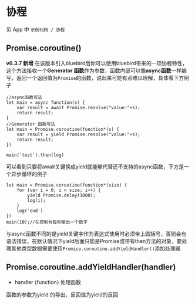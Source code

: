 # 协程

见 App 中 `示例代码 / 协程`

## Promise.coroutine()
**v6.3.7 新增**
在该版本引入bluebird后你可以使用bluebird带来的一项协程特性，这个方法接收一个**Generator 函数**作为参数，函数内部可以像**async函数**一样编写，返回一个返回值为`Promise`的函数，说起来可能有点难以理解，具体看下方例子
```
//async函数写法
let main = async function(s) {
    var result = await Promise.resolve("value:"+s);
    return result;
}
//Generator 函数写法
let main = Promise.coroutine(function*(s) {
    var result = yield Promise.resolve("value:"+s);
    return result;
})

main('test').then(log)
```
可以看到只要将await关键换成yield就能够代替还不支持的async函数，下方是一个异步循环的例子
```
let main = Promise.coroutine(function*(size) {
    for (var i = 0; i < size; i++) {
        yield Promise.delay(1000);
        log(i);
    }
    log('end')
})
main(10);//在控制台每秒输出一个数字
```
与async函数不同的是yield关键字作为表达式使用时必须带上圆括号，否则会有语法错误，在默认情况下yield后面只能是Promise或带有then方法的对象，要处理其他类型数据需要使用`Promise.coroutine.addYieldHandler()`添加处理器
## Promise.coroutine.addYieldHandler(handler)
- handler {function} 处理函数

函数的参数为yield 的导出，反回值为yield的反回
